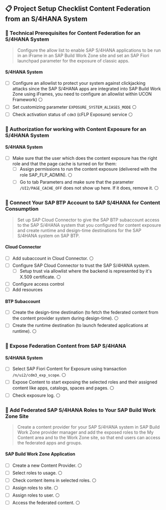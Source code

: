 ## 📋 Project Setup Checklist Content Federation from an S/4HANA System

### 🔧 Technical Prerequisites for Content Federation for an S/4HANA System
> Configure the allow list to enable SAP S/4HANA applications to be run in an iFrame in an SAP Build Work Zone site and set an SAP Fiori launchpad parameter for the exposure of classic apps.
#### S/4HANA System
- [ ] Configure an allowlist to protect your system against clickjacking attacks since the SAP S/4HANA apps are integrated into SAP Build Work Zone using iFrames, you need to configure an allowlist within UCON Framework) ⚪
- [ ] Set customizing parameter `EXPOSURE_SYSTEM_ALIASES_MODE` ⚪
- [ ] Check activation status of `cdm3` (cFLP Exposure) service ⚪

### 🔧 Authorization for working with Content Exposure for an S/4HANA System
#### S/4HANA System
- [ ] Make sure that the user which does the content exposure has the right role and that the page cache is turned on for them:
  - [ ] Assign permissions to run the content exposure (delivered with the role SAP_FLP_ADMIN). ⚪
  - [ ] Go to tab Parameters and make sure that the parameter `/UI2/PAGE_CACHE_OFF` does not show up here. If it does, remove it. ⚪

### 🔧 Connect Your SAP BTP Account to SAP S/4HANA for Content Consumption
> Set up SAP Cloud Connector to give the SAP BTP subaccount access to the SAP S/4HANA system that you configured for content exposure and create runtime and design-time destinations for the SAP S/4HANA system on SAP BTP.
#### Cloud Connector
- [ ] Add subaccount in Cloud Connector. ⚪
- [ ] Configure SAP Cloud Connector to trust the SAP S/4HANA system.
  - [ ] Setup trust via allowlist where the backend is represented by it's X.509 certificate. ⚪
- [ ] Configure access control
- [ ] Add resources
#### BTP Subaccount
- [ ] Create the design-time destination (to fetch the federated content from the content provider system during design-time). ⚪
- [ ] Create the runtime destination (to launch federated applications at runtime). ⚪

### 🔧 Expose Federation Content from SAP S/4HANA
#### S/4HANA System
- [ ] Select SAP Fiori Content for Exposure using transaction `/n/ui2/cdm3_exp_scope`. ⚪
- [ ] Expose Content to start exposing the selected roles and their assigned content like apps, catalogs, spaces and pages. ⚪
- [ ] Check exposure log. ⚪

### 🔧 Add Federated SAP S/4HANA Roles to Your SAP Build Work Zone Site
> Create a content provider for your SAP S/4HANA system in SAP Build Work Zone provider manager and add the exposed roles to the My Content area and to the Work Zone site, so that end users can access the federated apps and groups.
#### SAP Build Work Zone Application
- [ ] Create a new Content Provider. ⚪
- [ ] Select roles to usage. ⚪
- [ ] Check content items in selected roles. ⚪
- [ ] Assign roles to site. ⚪
- [ ] Assign roles to user. ⚪
- [ ] Access the federated content. ⚪
